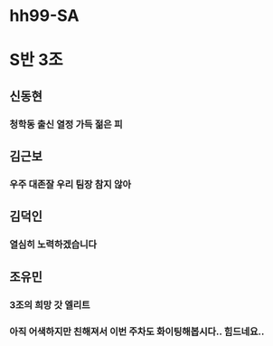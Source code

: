 # hh99-SA

# S반 3조

## 신동현
### 청학동 출신 열정 가득 젊은 피
## 김근보
### 우주 대존잘 우리 팀장 참지 않아
## 김덕인
### 열심히 노력하겠습니다
## 조유민
### 3조의 희망 갓 엘리트

### 아직 어색하지만 친해져서 이번 주차도 화이팅해봅시다.. 힘드네요..